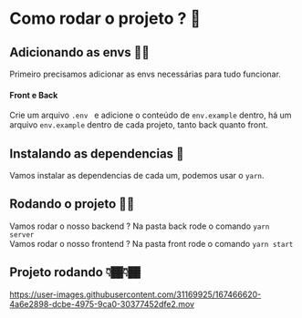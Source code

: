 
# Como rodar o projeto ? 🤔

## Adicionando as envs 🥷🏾

Primeiro precisamos adicionar as envs necessárias para tudo funcionar.

#### Front e Back 

Crie um arquivo `.env ` e adicione o conteúdo de ` env.example ` dentro, há um arquivo ` env.example ` dentro de cada projeto, tanto back quanto front.

## Instalando as dependencias 🔧

Vamos instalar as dependencias de cada um, podemos usar o `yarn`.

## Rodando o projeto 🤞🏾

Vamos rodar o nosso backend ? Na pasta back rode o comando ` yarn server ` <br/>
Vamos rodar o nosso frontend ? Na pasta front rode o comando ` yarn start ` 

## Projeto rodando 👇🏾👇🏾





https://user-images.githubusercontent.com/31169925/167466620-4a6e2898-dcbe-4975-9ca0-30377452dfe2.mov










